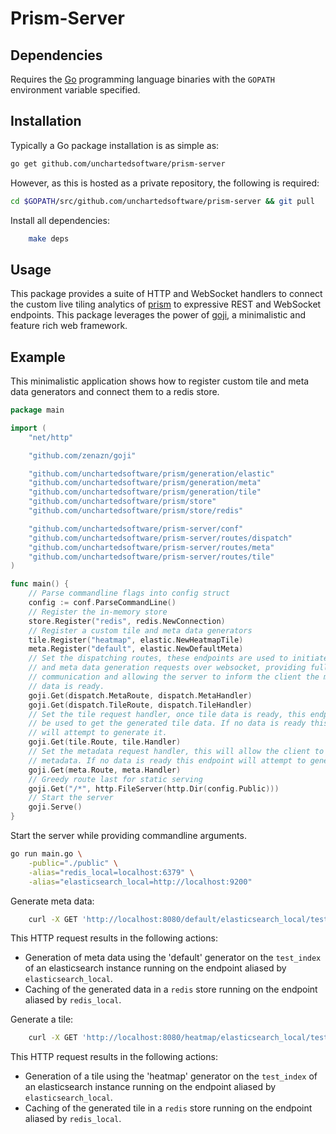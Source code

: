 # Prism-Server

## Dependencies

Requires the [Go](https://golang.org/) programming language binaries with the `GOPATH` environment variable specified.

## Installation

Typically a Go package installation is as simple as:

```bash
go get github.com/unchartedsoftware/prism-server
```

However, as this is hosted as a private repository, the following is required:

```bash
cd $GOPATH/src/github.com/unchartedsoftware/prism-server && git pull
```

Install all dependencies:

```bash
	make deps
```

## Usage

This package provides a suite of HTTP and WebSocket handlers to connect the custom live tiling analytics of [prism](https://github.com/unchartedsoftware/prism/) to expressive REST and WebSocket endpoints. This package leverages the power of [goji](https://goji.io/), a minimalistic and feature rich web framework.

## Example

This minimalistic application shows how to register custom tile and meta data generators and connect them to a redis store.

```go
package main

import (
	"net/http"

    "github.com/zenazn/goji"

	"github.com/unchartedsoftware/prism/generation/elastic"
	"github.com/unchartedsoftware/prism/generation/meta"
	"github.com/unchartedsoftware/prism/generation/tile"
	"github.com/unchartedsoftware/prism/store"
	"github.com/unchartedsoftware/prism/store/redis"

	"github.com/unchartedsoftware/prism-server/conf"
	"github.com/unchartedsoftware/prism-server/routes/dispatch"
	"github.com/unchartedsoftware/prism-server/routes/meta"
	"github.com/unchartedsoftware/prism-server/routes/tile"
)

func main() {
	// Parse commandline flags into config struct
	config := conf.ParseCommandLine()
	// Register the in-memory store
	store.Register("redis", redis.NewConnection)
	// Register a custom tile and meta data generators
	tile.Register("heatmap", elastic.NewHeatmapTile)
	meta.Register("default", elastic.NewDefaultMeta)
    // Set the dispatching routes, these endpoints are used to initiate tiling
    // and meta data generation requests over websocket, providing full duplex
    // communication and allowing the server to inform the client the moment the
    // data is ready.
    goji.Get(dispatch.MetaRoute, dispatch.MetaHandler)
    goji.Get(dispatch.TileRoute, dispatch.TileHandler)
    // Set the tile request handler, once tile data is ready, this endpoint can
	// be used to get the generated tile data. If no data is ready this endpoint
    // will attempt to generate it.
    goji.Get(tile.Route, tile.Handler)
    // Set the metadata request handler, this will allow the client to request
	// metadata. If no data is ready this endpoint will attempt to generate it.
    goji.Get(meta.Route, meta.Handler)
	// Greedy route last for static serving
	goji.Get("/*", http.FileServer(http.Dir(config.Public)))
	// Start the server
	goji.Serve()
}
```

Start the server while providing commandline arguments.

```bash
go run main.go \
    -public="./public" \
	-alias="redis_local=localhost:6379" \
    -alias="elasticsearch_local=http://localhost:9200"
```

Generate meta data:

```bash
	curl -X GET 'http://localhost:8080/default/elasticsearch_local/test_index/redis/redis_local'
```

This HTTP request results in the following actions:
- Generation of meta data using the 'default' generator on the `test_index` of an elasticsearch instance running on the endpoint aliased by `elasticsearch_local`.
- Caching of the generated data in a `redis` store running on the endpoint aliased by `redis_local`.

Generate a tile:

```bash
	curl -X GET 'http://localhost:8080/heatmap/elasticsearch_local/test_index/redis/redis_local/4/12/12'
```

This HTTP request results in the following actions:
- Generation of a tile using the 'heatmap' generator on the `test_index` of an elasticsearch instance running on the endpoint aliased by `elasticsearch_local`.
- Caching of the generated tile in a `redis` store running on the endpoint aliased by `redis_local`.

